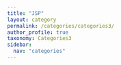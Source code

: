 ```yaml
---
title: "JSP"
layout: category
permalink: /categories/categories3/
author_profile: true
taxonomy: Categories3
sidebar:
  nav: "categories"
---
```

